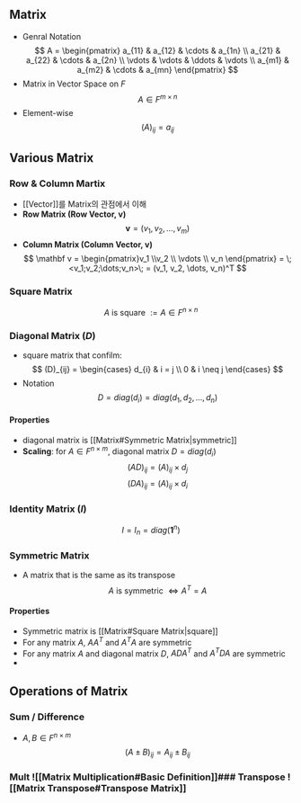 ## Matrix
- Genral Notation
$$
A = \begin{pmatrix}
a_{11} & a_{12} & \cdots & a_{1n} \\
a_{21} & a_{22} & \cdots & a_{2n} \\
\vdots & \vdots & \ddots & \vdots \\
a_{m1} & a_{m2} & \cdots & a_{mn}
\end{pmatrix}
$$
- Matrix in Vector Space on $F$
$$
A \in F^{m \times n}
$$
- Element-wise
$$
(A)_{ij} = a_{ij}
$$
## Various Matrix
### Row & Column Martix
- [[Vector]]를 Matrix의 관점에서 이해
- **Row Matrix (Row Vector, $\mathbf v$)**
$$
\mathbf v = (v_1, v_2, \dots , v_m)
$$
- **Column Matrix (Column Vector, $\mathbf v$)**
$$
\mathbf v = \begin{pmatrix}v_1 \\v_2 \\ \vdots \\ v_n     \end{pmatrix} = \;<v_1;v_2;\dots;v_n>\; = (v_1, v_2, \dots, v_n)^T
$$
### Square Matrix
$$
A \text{ is square } := A \in F^{n \times n}
$$
### Diagonal Matrix ($D$)
- square matrix that confilm:
$$
(D)_{ij} = \begin{cases}
d_{i} & i = j \\
0 & i \neq j
\end{cases}
$$
- Notation
$$
D = diag(d_i) = diag(d_1, d_2, \dots, d_n)
$$
#### Properties
- diagonal matrix is [[Matrix#Symmetric Matrix|symmetric]]
- **Scaling**: for $A \in F^{n\times m}$, diagonal matrix $D=diag(d_i)$
$$
(AD)_{ij} = (A)_{ij} \times d_j
$$
$$
(DA)_{ij} = (A)_{ij} \times d_i
$$
### Identity Matrix ($I$)
$$
I = I_n = diag(\mathbf 1^n)
$$
### Symmetric Matrix
- A matrix that is the same as its transpose
$$
A \text{ is symmetric } \Longleftrightarrow A^T = A
$$
#### Properties
- Symmetric matrix is [[Matrix#Square Matrix|square]]
- For any matrix $A$, $AA^T$ and $A^TA$ are symmetric
- For any matrix $A$ and diagonal matrix $D$, $ADA^T$ and $A^TDA$ are symmetric
-
## Operations of Matrix
### Sum / Difference
- $A,B \in F^{n\times m}$
$$
(A \;\pm \;B)_{ij} = A_{ij}\; \pm \; B_{ij}
$$
### Mult ![[Matrix Multiplication#Basic Definition]]### Transpose ![[Matrix Transpose#Transpose Matrix]]